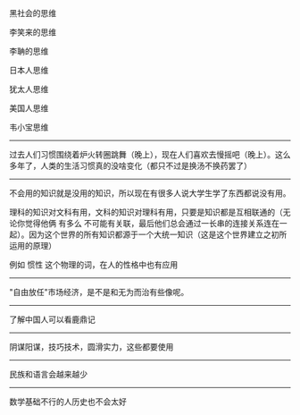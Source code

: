 黑社会的思维

李笑来的思维

李聃的思维

日本人思维

犹太人思维

美国人思维

韦小宝思维
___
过去人们习惯围绕着炉火转圈跳舞（晚上），现在人们喜欢去慢摇吧（晚上）。这么多年了，人类的生活习惯真的没啥变化（都只不过是换汤不换药罢了）
___
不会用的知识就是没用的知识，所以现在有很多人说大学生学了东西都说没有用。

理科的知识对文科有用，文科的知识对理科有用，只要是知识都是互相联通的（无论你觉得他俩 有多么 不可能有关联，最后他们总会通过一长串的连接关系连在一起）。因为这个世界的所有知识都源于一个大统一知识（这是这个世界建立之初所运用的原理）

例如 惯性 这个物理的词，在人的性格中也有应用
___
"自由放任"市场经济，是不是和无为而治有些像呢。
___
了解中国人可以看鹿鼎记
___
阴谋阳谋，技巧技术，圆滑实力，这些都要使用
___
民族和语言会越来越少
___
数学基础不行的人历史也不会太好